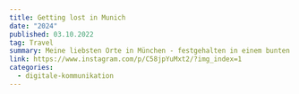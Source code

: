 ```yaml
---
title: Getting lost in Munich
date: "2024"
published: 03.10.2022
tag: Travel
summary: Meine liebsten Orte in München - festgehalten in einem bunten Reiseführer.
link: https://www.instagram.com/p/C58jpYuMxt2/?img_index=1
categories:
  - digitale-kommunikation
---
```


